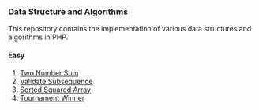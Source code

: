 ### Data Structure and Algorithms

This repository contains the implementation of various data structures and algorithms in PHP.

#### Easy
1. [Two Number Sum](./Easy/TwoNumberSum.php)
2. [Validate Subsequence](./Easy/ValidateSubsequence.php)
3. [Sorted Squared Array](./Easy/SortedSquaredArray.php)
4. [Tournament Winner](./Easy/TournamentWinner.php)